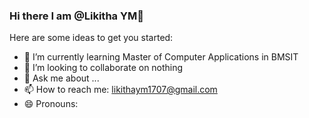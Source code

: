 ### Hi there **I am @Likitha YM**👋


Here are some ideas to get you started:

- 🌱 I’m currently learning Master of Computer Applications in BMSIT
- 👯 I’m looking to collaborate on nothing
- 💬 Ask me about ...
- 📫 How to reach me: likithaym1707@gmail.com
- 😄 Pronouns: 


